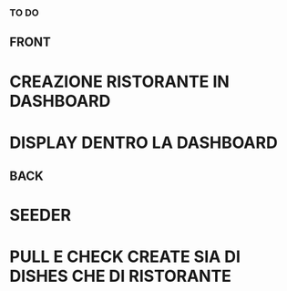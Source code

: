 ### TO DO

## FRONT

# CREAZIONE RISTORANTE IN DASHBOARD 
# DISPLAY DENTRO LA DASHBOARD

## BACK

# SEEDER

# PULL E CHECK CREATE SIA DI DISHES CHE DI RISTORANTE